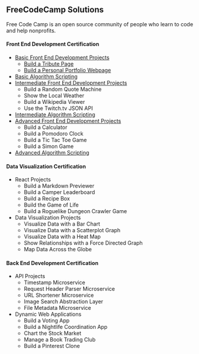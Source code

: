 ## FreeCodeCamp Solutions

Free Code Camp is an open source community of people who learn to code and help nonprofits.

#### Front End Development Certification

* [Basic Front End Development Projects](https://github.com/bomholt/FreeCodeCamp_solutions/tree/master/front_end_development_certification/basic_front_end_development_projects)
    * [Build a Tribute Page]()
    * [Build a Personal Portfolio Webpage]()
* [Basic Algorithm Scripting](https://github.com/bomholt/FreeCodeCamp_solutions/tree/master/front_end_development_certification/basic_algorithm_scripting)
* [Intermediate Front End Development Projects](https://github.com/bomholt/FreeCodeCamp_solutions/tree/master/front_end_development_certification/intermediate_front_end_development_projects)
    * Build a Random Quote Machine
    * Show the Local Weather
    * Build a Wikipedia Viewer
    * Use the Twitch.tv JSON API
* [Intermediate Algorithm Scripting](https://github.com/bomholt/FreeCodeCamp_solutions/tree/master/front_end_development_certification/intermediate_algorithm_scripting)
* [Advanced Front End Development Projects](https://github.com/bomholt/FreeCodeCamp_solutions/tree/master/front_end_development_certification/advanced_front_end_development_projects)
    * Build a Calculator
    * Build a Pomodoro Clock
    * Build a Tic Tac Toe Game
    * Build a Simon Game
* [Advanced Algorithm Scripting](https://github.com/bomholt/FreeCodeCamp_solutions/tree/master/front_end_development_certification/advanced_algorithm_scripting)

#### Data Visualization Certification

* React Projects
    * Build a Markdown Previewer
    * Build a Camper Leaderboard
    * Build a Recipe Box
    * Build the Game of Life
    * Build a Roguelike Dungeon Crawler Game
* Data Visualization Projects
    * Visualize Data with a Bar Chart
    * Visualize Data with a Scatterplot Graph
    * Visualize Data with a Heat Map
    * Show Relationships with a Force Directed Graph
    * Map Data Across the Globe

#### Back End Development Certification

* API Projects
    * Timestamp Microservice
    * Request Header Parser Microservice
    * URL Shortener Microservice
    * Image Search Abstraction Layer
    * File Metadata Microservice
* Dynamic Web Applications
    * Build a Voting App
    * Build a Nightlife Coordination App
    * Chart the Stock Market
    * Manage a Book Trading Club
    * Build a Pinterest Clone
